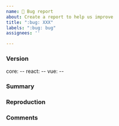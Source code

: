 ```yaml
---
name: 🐛 Bug report
about: Create a report to help us improve
title: ":bug: XXX"
labels: ":bug: bug"
assignees: ''

---
```


<!-- ⚠️ATTENTION⚠️: If you know which package the bug is related to, please give it the appropriate label! (This saves time by eliminating the need to check when fixing the bug) -->

### Version
<!-- ex) core: 1.0.0 -->
core: --
react: --
vue: --

### Summary
<!-- MEMO: Please explain in short sentences what kind of bugs -->


### Reproduction
<!-- MEMO: Please describe the environment and program in which the bug can be reproduced -->


### Comments
<!-- MEMO: Anything else you would like to tell/share about this bug -->

